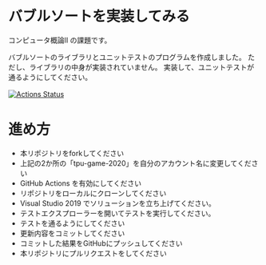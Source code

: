 # バブルソートを実装してみる
コンピュータ概論II の課題です。

バブルソートのライブラリとユニットテストのプログラムを作成しました。
ただし、ライブラリの中身が実装されていません。
実装して、ユニットテストが通るようにしてください。


[![Actions Status](https://github.com/HosakaKota/comp2_10_bubble_sort/workflows/MSTest/badge.svg)](https://github.com/HosakaKota/comp2_10_bubble_sort/actions)　


# 進め方
* 本リポジトリをforkしてください
* 上記の2か所の「tpu-game-2020」を自分のアカウント名に変更してください
* GitHub Actions を有効にしてください
* リポジトリをローカルにクローンしてください
* Visual Studio 2019 でソリューションを立ち上げてください。
* テストエクスプローラーを開いてテストを実行してください。
* テストを通るようにしてください
* 更新内容をコミットしてください
* コミットした結果をGitHubにプッシュしてください
* 本リポジトリにプルリクエストをしてください
